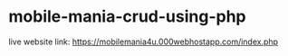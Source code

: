 # mobile-mania-crud-using-php

live website link: https://mobilemania4u.000webhostapp.com/index.php
